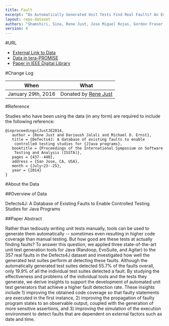 ```yaml
---
title: Fault
excerpt: "Do Automatically Generated Unit Tests Find Real Faults? An Empirical Study of Effectiveness and Challenges"
layout: repo-dataset
authors: "Shamshiri, Sina, Rene Just, Jose Miguel Rojas, Gordon Fraser, Phil McMinn, and Andrea Arcuri"
version: 4
---
```


#URL

* [External Link to Data](http://homes.cs.washington.edu/~rjust/defects4j/)
* [Data in tera-PROMISE](https://terapromise.csc.ncsu.edu:8443/!/#repo/view/head/defect/other-defect/fault)
* [Paper in IEEE Digital Library](http://ieeexplore.ieee.org/xpl/articleDetails.jsp?arnumber=7372009&punumber%3D7371449%26filter%3DAND%28p_IS_Number%3A7371976%29%26pageNumber%3D2)

#Change Log

When | What
---- | ----
January 29th, 2016 | Donated by [Rene Just](mailto:rjust@cs.washington.edu)

#Reference

Studies who have been using the data (in any form) are required to include the following reference:

```
@inproceedings{JustJE2014,
   author = {Rene Just and Darioush Jalali and Michael D. Ernst},
   title = {Defects4J: A database of existing faults to enable
	controlled testing studies for {J}ava programs},
   booktitle = {Proceedings of the International Symposium on Software
	Testing and Analysis (ISSTA)},
   pages = {437--440},
   address = {San Jose, CA, USA},
   month = {July~23--25},
   year = {2014}
}   
```

#About the Data

##Overview of Data

Defects4J: A Database of Existing Faults to
Enable Controlled Testing Studies for Java Programs

##Paper Abstract

Rather than tediously writing unit tests manually, tools can be used to generate them automatically -- sometimes even resulting in higher code coverage than manual testing. But how good are these tests at actually finding faults? To answer this question, we applied three state-of-the-art unit test generation tools for Java (Randoop, EvoSuite, and Agitar) to the 357 real faults in the Defects4J dataset and investigated how well the generated test suites perform at detecting these faults. Although the automatically generated test suites detected 55.7% of the faults overall, only 19.9% of all the individual test suites detected a fault. By studying the effectiveness and problems of the individual tools and the tests they generate, we derive insights to support the development of automated unit test generators that achieve a higher fault detection rate. These insights include 1) improving the obtained code coverage so that faulty statements are executed in the first instance, 2) improving the propagation of faulty program states to an observable output, coupled with the generation of more sensitive assertions, and 3) improving the simulation of the execution environment to detect faults that are dependent on external factors such as date and time.